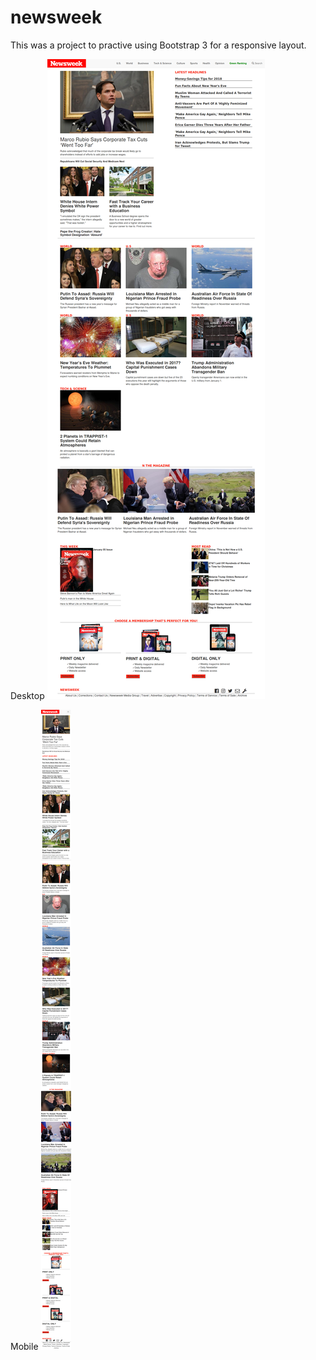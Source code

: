 # newsweek

This was a project to practive using Bootstrap 3 for a responsive layout.

Desktop
![Image Hover Text](/ss.png)

Mobile
![Image Hover Text](/sss.png)

